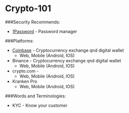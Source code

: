 # Crypto-101


###Security Recommends:
  - [1Password](https://1password.com) - Password manager

###Platforms:
  - [Coinbase](https://www.coinbase.com) - Cryptocurrency exchange qnd digital wallet
    - Web, Mobile (Android, IOS)
  - Binance - Cryptocurrency exchange qnd digital wallet
    - Web, Mobile (Android, IOS)
  - crypto.com -
    - Web, Mobile (Android, IOS)
  - Kranken Pro
    - Web, Mobile (Android, IOS)

###Words and Terminologies:
 - KYC - Know your customer

